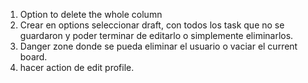 1. Option to delete the whole column
2. Crear en options seleccionar draft, con todos los task que no se guardaron y poder terminar de editarlo o simplemente eliminarlos.
3. Danger zone donde se pueda eliminar el usuario o vaciar el current board.
4. hacer action de edit profile.
